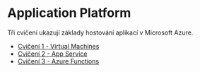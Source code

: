 # Application Platform

Tři cvičení ukazují základy hostování aplikací v Microsoft Azure.

* [Cvičení 1 - Virtual Machines](1%20Virtual%20Machines/Virtual%20Machines.md)
* [Cvičení 2 - App Service](2%20App%20Service/App%20Service.md)
* [Cvičení 3 - Azure Functions](3%20Azure%20Functions/Azure%20Functions.md)

